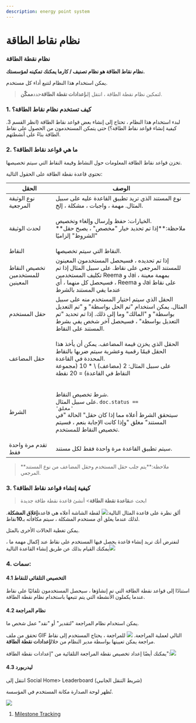 ```yaml
---
description: energy point system
---
```


# نظام نقاط الطاقة

### نظام نقطة الطاقة

**نظام نقاط الطاقة هو نظام تصنيف / كارما يمكنك تمكينه لمؤسستك.**

يمكن استخدام هذا النظام لتتبع أداء كل مستخدم.

> لتمكين نظام نقطة الطاقة ، انتقل إلى**إعدادات نقطة الطاقة**حدد**ممكّن**.

### 1. كيف تستخدم نظام نقاط الطاقة؟

لبدء استخدام هذا النظام ، تحتاج إلى إنشاء بعض قواعد نقاط الطاقة (انظر القسم 3. كيفية إنشاء قواعد نقاط الطاقة؟) حتى يتمكن المستخدمون من الحصول على نقاط الطاقة بناءً على أنشطتهم.

### 2. ما هي قواعد نقاط الطاقة؟

تخزن قواعد نقاط الطاقة المعلومات حول النشاط وقيمة النقاط التي سيتم تخصيصها.

تحتوي قاعدة نقطة الطاقة على الحقول التالية:

| الحقل                            | الوصف                                                                                                                                                                                                           |
| -------------------------------- | --------------------------------------------------------------------------------------------------------------------------------------------------------------------------------------------------------------- |
| نوع الوثيقة المرجعية             | نوع المستند الذي تريد تطبيق القاعدة عليه على سبيل المثال. مهمة ، واجبات ، مشكلة ، إلخ.                                                                                                                          |
| لحدث الوثيقة                     | <p>الخيارات: حفظ وإرسال وإلغاء وتخصيص.<br>**ملاحظة:**إذا تم تحديد خيار "مخصص" ، يصبح حقل "الشروط" إلزاميًا</p>                                                                                                  |
| النقاط                           | النقاط التي سيتم تخصيصها.                                                                                                                                                                                       |
| تخصيص النقاط للمستخدمين المعينين | إذا تم تحديده ، فسيحصل المستخدمون المعينون للمستند المرجعي على نقاط. على سبيل المثال إذا تم تكليف المستخدمين Reema و Jai بمهمة معينة ، فسيحصل كل منهما ، أي ، Reema و Jai على نقاط عندما يفي المستند بالشرط     |
| حقل المستخدم                     | الحقل الذي سيتم اختيار المستخدم منه على سبيل المثال. يمكن استخدام "تم الحل بواسطة" و "تم التعديل بواسطة" و "المالك" وما إلى ذلك. إذا تم تحديد "تم التعديل بواسطة" ، فسيحصل آخر شخص يفي بشرط المستند على النقاط. |
| حقل المضاعف                      | <p>الحقل الذي يخزن قيمة المضاعف. يمكن أن يأخذ هذا الحقل قيمًا رقمية وعشرية سيتم ضربها بالنقاط المحددة في القاعدة.<br>على سبيل المثال: 2 (مضاعف) \ * 10 (مجموعة النقاط في القاعدة) = 20 نقطة</p>                 |
| الشرط                            | <p>شرط تخصيص النقاط.<br>على سبيل المثال. <code>doc.status == 'مغلق'</code><br>سيتحقق الشرط أعلاه مما إذا كان حقل" الحالة "في المستند" مغلق "وإذا كانت الإجابة بنعم ، فسيتم تخصيص النقاط للمستخدم.</p>           |
| تقدم مرة واحدة فقط               | سيتم تطبيق القاعدة مرة واحدة فقط لكل مستند.                                                                                                                                                                     |

> \*\*ملاحظة:\*\*يتم جلب حقل المستخدم وحقل المضاعف من نوع المستند المرجعي.

### 3. كيفية إنشاء قواعد نقاط الطاقة؟

> ابحث عن**قاعدة نقطة الطاقة**> أنشئ قاعدة نقطة طاقة جديدة

ألق نظرة على قاعدة المثال التالية:![](https://docs.erpnext.com/files/issue-closed-rule.png) لقطة الشاشة أعلاه هي قاعدة**إغلاق المشكلة**. لذلك عندما يغلق أي مستخدم المشكلة ، سيتم مكافأته بـ**10**نقاط.

يمكن تغطية الحالات الأخرى بالمثل.

لنفترض أنك تريد إنشاء قاعدة يحصل فيها المستخدم على نقاط عند إكمال مهمة ما ، يمكنك القيام بذلك عن طريق إنشاء القاعدة التالية![](https://docs.erpnext.com/files/task-complete-rule.png)

### 4. سمات:

#### 4.1 التخصيص التلقائي للنقاط

استنادًا إلى قواعد نقطة الطاقة التي تم إنشاؤها ، سيحصل المستخدمون تلقائيًا على نقاط عندما يكملون الأنشطة التي يتم تتبعها باستخدام نظام نقطة الطاقة.

#### 4.2 نظام المراجعة

يمكن استخدام نظام المراجعة "لتقدير" أو "نقد" عمل شخص ما.

تحقق من ملف GIF التالي لعملية المراجعة. ![](https://docs.erpnext.com/files/review-system.gif) للمراجعة ، يحتاج المستخدم إلى نقاط مراجعة يمكن تعيينها بواسطة مدير النظام من خلال**إعدادات نقطة الطاقة**.

يمكنك أيضًا إعداد تخصيص نقطة المراجعة التلقائية من "إعدادات نقطة الطاقة":![](https://docs.erpnext.com/files/auto-review-point-allocation.png)

#### 4.3 ليدربورد

انتقل إلى Social Home> Leaderboard (شريط التنقل الجانبي)

تُظهر لوحة الصدارة مكانة المستخدم في المؤسسة.

![](https://docs.erpnext.com/files/leaderboard.png)

1. [Milestone Tracking](https://docs.erpnext.com/docs/v13/user/manual/en/automation/milestone-tracker)
